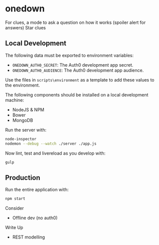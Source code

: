 # onedown

For clues, a mode to ask a question on how it works (spoiler alert for answers)
Star clues

## Local Development

The following data must be exported to environment variables:

* `ONEDOWN_AUTH0_SECRET`: The Auth0 development app secret.
* `ONEDOWN_AUTH0_AUDIENCE`: The Auth0 development app audience.

Use the files in `scripts\environment` as a template to add these values to the environment.

The following components should be installed on a local development machine:

 * NodeJS & NPM
 * Bower
 * MongoDB

Run the server with:

```bash
node-inspector
nodemon --debug --watch ./server ./app.js
```

Now lint, test and livereload as you develop with:

```bash
gulp
```

## Production

Run the entire application with:

```bash
npm start
```

Consider

 * Offline dev (no auth0)

Write Up

 * REST modelling